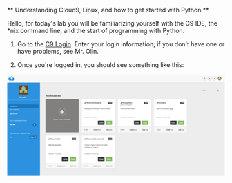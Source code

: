 ** Understanding Cloud9, Linux, and how to get started with Python **

Hello, for today's lab you will be familiarizing yourself with the C9 IDE, the *nix command line, and the start of programming with Python.

1. Go to the [C9 Login](https://c9.io/login).  Enter your login information; if you don't have one or have problems, see Mr. Olin.

2. Once you're logged in, you should see something like this:

![workspaces](https://github.com/olindgallet/jeff-rise-class/blob/master/python/lab1/c9workspaces.png)
